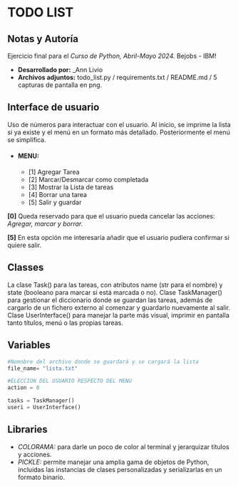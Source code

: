 # TODO LIST
## Notas y Autoría
Ejercicio final para el _Curso de Python, Abril-Mayo 2024._ Bejobs - IBM!

+ **Desarrollado por:** _Ann Livio
+ **Archivos adjuntos:** todo_list.py / requirements.txt / README.md / 5 capturas de pantalla en png.

## Interface de usuario
Uso de números para interactuar con el usuario. Al inicio, se imprime la lista si ya existe y el menú en un formato más detallado. Posteriormente el menú se simplifica.

* #### MENU:
  + [1] Agregar Tarea
  + [2] Marcar/Desmarcar como completada
  + [3] Mostrar la Lista de tareas
  + [4] Borrar una tarea
  + [5] Salir y guardar
  
**[0]** Queda reservado para que el usuario pueda cancelar las acciones: _Agregar, marcar y borrar._

**[5]** En esta opción me interesaría añadir que el usuario pudiera confirmar si quiere salir.

## Classes
La clase Task() para las tareas, con atributos name (str para el nombre) y state (booleano para marcar si está marcada o no).
Clase TaskManager() para gestionar el diccionario donde se guardan las tareas, además de cargarlo de un fichero externo al comenzar y guardarlo nuevamente al salir.
Clase UserInterface() para manejar la parte más visual, imprimir en pantalla tanto títulos, menú o las propias tareas.

## Variables
```python
#Nomnbre del archivo donde se guardará y se cargará la lista  
file_name= "lista.txt"

#ELECCION DEL USUARIO RESPECTO DEL MENU
action = 0

tasks = TaskManager()
useri = UserInterface()

```

## Libraries

* _COLORAMA:_ para darle un poco de color al terminal y jerarquizar títulos y acciones.
* _PICKLE:_ permite manejar una amplia gama de objetos de Python, incluidas las instancias de clases personalizadas y serializarlas en un formato binario.

